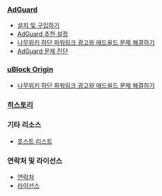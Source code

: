 ### [AdGuard](https://github.com/List-KR/List-KR/wiki/AdGuard-메인)
- [설치 및 구입하기](https://github.com/List-KR/List-KR/wiki/AdGuard-설치)
- [AdGuard 추천 설정](https://github.com/List-KR/List-KR/wiki/AdGuard-추천-설정)
- [나무위키 하단 파워링크 광고와 애드쉴드 문제 해결하기](https://github.com/List-KR/List-KR/wiki/유저스크립트-설치-(AdGuard))
- [AdGuard 문제 진단](https://github.com/List-KR/List-KR/wiki/AdGuard-문제-진단)

### [uBlock Origin](https://github.com/List-KR/List-KR/wiki/uBO-메인)
- [나무위키 하단 파워링크 광고와 애드쉴드 문제 해결하기](https://github.com/List-KR/List-KR/wiki/유저스크립트-설치-(uBO))

### [히스토리](https://github.com/List-KR/List-KR/wiki/히스토리-메인)

### 기타 리소스
 - [호스트 리스트](https://github.com/List-KR/List-KR/wiki/호스트-리스트)

### 연락처 및 라이선스
  - [연락처](https://github.com/List-KR/List-KR/wiki/contacts)
  - [라이선스](https://github.com/List-KR/List-KR/wiki/LICENSE)